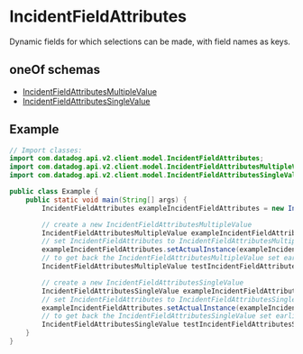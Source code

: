 

# IncidentFieldAttributes

Dynamic fields for which selections can be made, with field names as keys.

## oneOf schemas
* [IncidentFieldAttributesMultipleValue](IncidentFieldAttributesMultipleValue.md)
* [IncidentFieldAttributesSingleValue](IncidentFieldAttributesSingleValue.md)

## Example
```java
// Import classes:
import com.datadog.api.v2.client.model.IncidentFieldAttributes;
import com.datadog.api.v2.client.model.IncidentFieldAttributesMultipleValue;
import com.datadog.api.v2.client.model.IncidentFieldAttributesSingleValue;

public class Example {
    public static void main(String[] args) {
        IncidentFieldAttributes exampleIncidentFieldAttributes = new IncidentFieldAttributes();

        // create a new IncidentFieldAttributesMultipleValue
        IncidentFieldAttributesMultipleValue exampleIncidentFieldAttributesMultipleValue = new IncidentFieldAttributesMultipleValue();
        // set IncidentFieldAttributes to IncidentFieldAttributesMultipleValue
        exampleIncidentFieldAttributes.setActualInstance(exampleIncidentFieldAttributesMultipleValue);
        // to get back the IncidentFieldAttributesMultipleValue set earlier
        IncidentFieldAttributesMultipleValue testIncidentFieldAttributesMultipleValue = (IncidentFieldAttributesMultipleValue) exampleIncidentFieldAttributes.getActualInstance();

        // create a new IncidentFieldAttributesSingleValue
        IncidentFieldAttributesSingleValue exampleIncidentFieldAttributesSingleValue = new IncidentFieldAttributesSingleValue();
        // set IncidentFieldAttributes to IncidentFieldAttributesSingleValue
        exampleIncidentFieldAttributes.setActualInstance(exampleIncidentFieldAttributesSingleValue);
        // to get back the IncidentFieldAttributesSingleValue set earlier
        IncidentFieldAttributesSingleValue testIncidentFieldAttributesSingleValue = (IncidentFieldAttributesSingleValue) exampleIncidentFieldAttributes.getActualInstance();
    }
}
```


